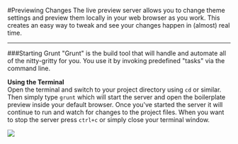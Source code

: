 #Previewing Changes
The live preview server allows you to change theme settings and preview them locally in your web browser as you work. This creates an easy way to tweak and see your changes happen in (almost) real time.  
***
###Starting Grunt
"Grunt" is the build tool that will handle and automate all of the nitty-gritty for you. You use it by invoking predefined "tasks" via the command line. 

**Using the Terminal**  
Open the terminal and switch to your project directory using `cd` or similar. Then simply type `grunt` which will start the server and open the boilerplate preview inside your default browser. Once you've started the server it will continue to run and watch for changes to the project files. When you want to stop the server press `ctrl+c` or simply close your terminal window.

<img src="../img/cmd-grunt.gif"/>
